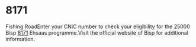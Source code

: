 # 8171
Fishing RoadEnter your CNIC number to check your eligibility for the 25000 Bisp <a href="https://8171ehsaas.com/">8171</a> Ehsaas programme.Visit the official website of Bisp for additional information.
